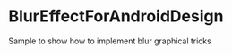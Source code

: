 BlurEffectForAndroidDesign
==========================

Sample to show how to implement blur graphical tricks
